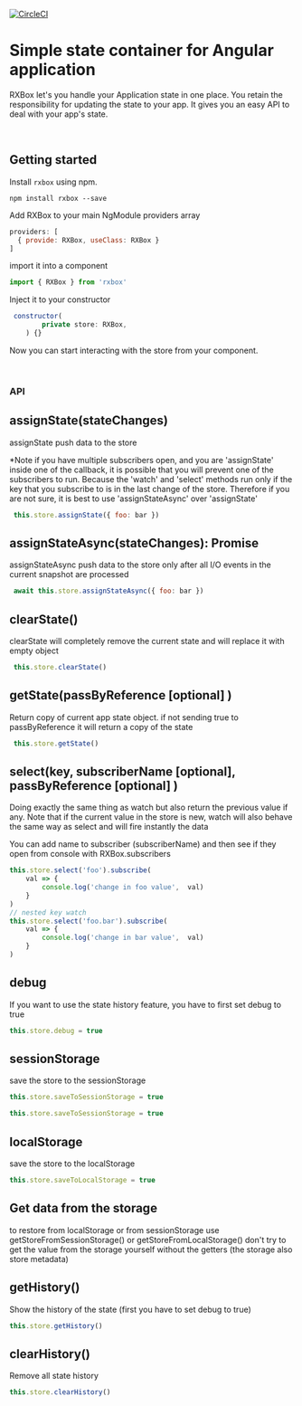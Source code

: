 [![CircleCI](https://circleci.com/gh/arielhenryson/rxbox/tree/master.svg?style=svg)](https://circleci.com/gh/arielhenryson/rxbox/tree/master)



Simple state container for Angular application
====================================
RXBox let's you handle your Application state in one place.
You retain the responsibility for updating the state to your app.
It gives you an easy API to deal with your app's state.

<br>



Getting started
---------------
Install `rxbox` using npm.
```shell
npm install rxbox --save
```



Add RXBox to your main NgModule providers array
```javascript
providers: [
  { provide: RXBox, useClass: RXBox }
]
```
import it into a component
```javascript
import { RXBox } from 'rxbox'
```

Inject it to your constructor
```javascript
 constructor(
        private store: RXBox,
    ) {}
```
Now you can start interacting with the store from your component.


<br>

### API
## assignState(stateChanges)
assignState push data to the store

*Note if you have multiple subscribers open, and you are 'assignState'
inside one of the callback, it is possible that you will prevent one of the subscribers
to run. Because the 'watch' and 'select' methods run only if the key that you subscribe to is
in the last change of the store. Therefore if you are not sure, it is best to use 'assignStateAsync' over  'assignState'

```javascript
 this.store.assignState({ foo: bar })
```

## assignStateAsync(stateChanges): Promise<void>
assignStateAsync push data to the store only after all I/O events in the current snapshot are processed 
```javascript
 await this.store.assignStateAsync({ foo: bar })
```

## clearState()
clearState will completely remove the current state and will replace it with empty object
```javascript
 this.store.clearState()
```
## getState(passByReference [optional] )
Return copy of current app state object.
if not sending true to passByReference it will return a copy of the state
```javascript
 this.store.getState()
```



## select(key, subscriberName [optional], passByReference [optional] )
Doing exactly the same thing as watch but also return the previous value if any.
Note that if the current value in the store is new, watch will also behave the same way
as select and will fire instantly the data 

You can add name to subscriber (subscriberName) and then see if they open from console with RXBox.subscribers 
```javascript
this.store.select('foo').subscribe(
    val => {
        console.log('change in foo value',  val)
    }
)
// nested key watch
this.store.select('foo.bar').subscribe(
    val => {
        console.log('change in bar value',  val)
    }
)
```


## debug
If you want to use the state history  feature, you have to first set debug to true
```javascript
this.store.debug = true
```

## sessionStorage
save the store to the sessionStorage
```javascript
this.store.saveToSessionStorage = true
```
```javascript
this.store.saveToSessionStorage = true
```

## localStorage
save the store to the localStorage
```javascript
this.store.saveToLocalStorage = true
```

## Get data from the storage 
to restore from localStorage or from sessionStorage use getStoreFromSessionStorage() or getStoreFromLocalStorage()
don't try to get the value from the storage yourself without the getters (the storage also store metadata)`
`

## getHistory()
Show the history of the state (first you have to set debug to true)
```javascript
this.store.getHistory()
```
## clearHistory()
Remove all state history
```javascript
this.store.clearHistory()
```
